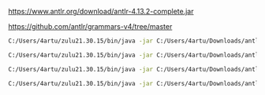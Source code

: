 https://www.antlr.org/download/antlr-4.13.2-complete.jar

https://github.com/antlr/grammars-v4/tree/master

```sh
C:/Users/4artu/zulu21.30.15/bin/java -jar C:/Users/4artu/Downloads/antlr-4.13.2-complete.jar -Dlanguage=JavaScript -visitor -listener -o gen -Xexact-output-dir grammars/todo.g4
````

```sh
C:/Users/4artu/zulu21.30.15/bin/java -jar C:/Users/4artu/Downloads/antlr-4.13.2-complete.jar -Dlanguage=JavaScript -visitor -listener -o gen -Xexact-output-dir grammars/CalcLexer.g4
````

```sh
C:/Users/4artu/zulu21.30.15/bin/java -jar C:/Users/4artu/Downloads/antlr-4.13.2-complete.jar -Dlanguage=TypeScript -visitor -listener -o gen -Xexact-output-dir grammars/CalcParser.g4
````

```sh
C:/Users/4artu/zulu21.30.15/bin/java -jar C:/Users/4artu/Downloads/antlr-4.13.2-complete.jar -Dlanguage=JavaScript -visitor -listener -o gen -Xexact-output-dir grammars/PreprocessorParser.g4
````